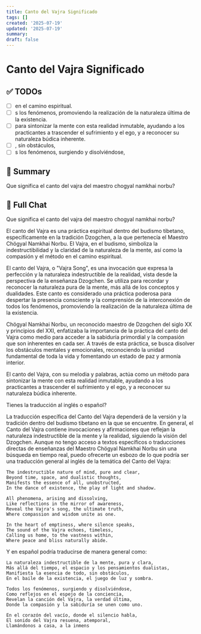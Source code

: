 ```yaml
---
title: Canto del Vajra Significado
tags: []
created: '2025-07-19'
updated: '2025-07-19'
summary:
draft: false
---
```


# Canto del Vajra Significado

## ✅ TODOs
- [ ] en el camino espiritual.
- [ ] s los fenómenos, promoviendo la realización de la naturaleza última de la existencia.
- [ ] para sintonizar la mente con esta realidad inmutable, ayudando a los practicantes a trascender el sufrimiento y el ego, y a reconocer su naturaleza búdica inherente.
- [ ] , sin obstáculos,
- [ ] s los fenómenos, surgiendo y disolviéndose,

## 📌 Summary
Que significa el canto del vajra del maestro chogyal namkhai norbu?

## 🧠 Full Chat


Que significa el canto del vajra del maestro chogyal namkhai norbu? 

El canto del Vajra es una práctica espiritual dentro del budismo tibetano, específicamente en la tradición Dzogchen, a la que pertenecía el Maestro Chögyal Namkhai Norbu. El Vajra, en el budismo, simboliza la indestructibilidad y la claridad de la naturaleza de la mente, así como la compasión y el método en el camino espiritual.

El canto del Vajra, o "Vajra Song", es una invocación que expresa la perfección y la naturaleza indestructible de la realidad, vista desde la perspectiva de la enseñanza Dzogchen. Se utiliza para recordar y reconocer la naturaleza pura de la mente, más allá de los conceptos y dualidades. Este canto es considerado una práctica poderosa para despertar la presencia consciente y la comprensión de la interconexión de todos los fenómenos, promoviendo la realización de la naturaleza última de la existencia.

Chögyal Namkhai Norbu, un reconocido maestro de Dzogchen del siglo XX y principios del XXI, enfatizaba la importancia de la práctica del canto del Vajra como medio para acceder a la sabiduría primordial y la compasión que son inherentes en cada ser. A través de esta práctica, se busca disolver los obstáculos mentales y emocionales, reconociendo la unidad fundamental de toda la vida y fomentando un estado de paz y armonía interior.

El canto del Vajra, con su melodia y palabras, actúa como un método para sintonizar la mente con esta realidad inmutable, ayudando a los practicantes a trascender el sufrimiento y el ego, y a reconocer su naturaleza búdica inherente.

Tienes la traducción al inglés o español? 

La traducción específica del Canto del Vajra dependerá de la versión y la tradición dentro del budismo tibetano en la que se encuentre. En general, el Canto del Vajra contiene invocaciones y afirmaciones que reflejan la naturaleza indestructible de la mente y la realidad, siguiendo la visión del Dzogchen. Aunque no tengo acceso a textos específicos o traducciones directas de enseñanzas del Maestro Chögyal Namkhai Norbu sin una búsqueda en tiempo real, puedo ofrecerte un esbozo de lo que podría ser una traducción general al inglés de la temática del Canto del Vajra:

```
The indestructible nature of mind, pure and clear,
Beyond time, space, and dualistic thoughts,
Manifests the essence of all, unobstructed,
In the dance of existence, the play of light and shadow.

All phenomena, arising and dissolving,
Like reflections in the mirror of awareness,
Reveal the Vajra's song, the ultimate truth,
Where compassion and wisdom unite as one.

In the heart of emptiness, where silence speaks,
The sound of the Vajra echoes, timeless,
Calling us home, to the vastness within,
Where peace and bliss naturally abide.
```

Y en español podría traducirse de manera general como:

```
La naturaleza indestructible de la mente, pura y clara,
Más allá del tiempo, el espacio y los pensamientos dualistas,
Manifiesta la esencia de todo, sin obstáculos,
En el baile de la existencia, el juego de luz y sombra.

Todos los fenómenos, surgiendo y disolviéndose,
Como reflejos en el espejo de la conciencia,
Revelan la canción del Vajra, la verdad última,
Donde la compasión y la sabiduría se unen como uno.

En el corazón del vacío, donde el silencio habla,
El sonido del Vajra resuena, atemporal,
Llamándonos a casa, a la inmens